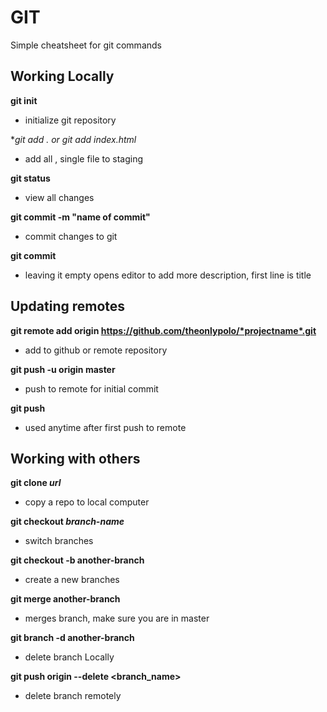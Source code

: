 # GIT

Simple cheatsheet for git commands

## Working Locally

**git init**
- initialize git repository

**git add . or git add *index.html**
- add all , single file to staging

**git status**
- view all changes

**git commit -m "name of commit"**
- commit changes to git

**git commit**
- leaving it empty opens editor to add more description, first line is title

## Updating remotes

**git remote add origin https://github.com/theonlypolo/*projectname*.git**
- add to github or remote repository

**git push -u origin master**
- push to remote for initial commit

**git push**
- used anytime after first push to remote

## Working with others

**git clone _url_**
- copy a repo to local computer

**git checkout _branch-name_**
- switch branches

**git checkout -b another-branch**
- create a new branches

**git merge another-branch**
- merges branch, make sure you are in master

**git branch -d another-branch**
- delete branch Locally

**git push origin --delete <branch_name>**
- delete branch remotely
